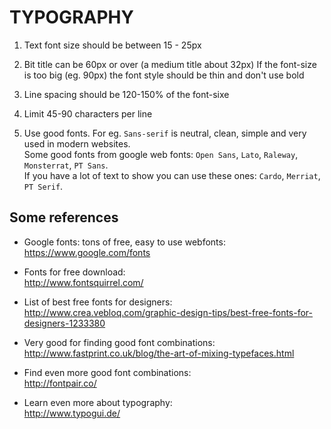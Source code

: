 # TYPOGRAPHY

1. Text font size should be between 15 - 25px

2. Bit title can be 60px or over (a medium title about 32px)
   If the font-size is too big (eg. 90px) the font style should be thin and don't use bold

3. Line spacing should be 120-150% of the font-sixe

4. Limit 45-90 characters per line

5. Use good fonts. For eg. `Sans-serif` is neutral, clean, simple and very used in modern websites.  
   Some good fonts from google web fonts: `Open Sans`, `Lato`, `Raleway`, `Monsterrat`, `PT Sans`.  
   If you have a lot of text to show you can use these ones: `Cardo`, `Merriat`, `PT Serif`.

## Some references

- Google fonts: tons of free, easy to use webfonts:  
  https://www.google.com/fonts

- Fonts for free download:  
  http://www.fontsquirrel.com/

- List of best free fonts for designers:  
  http://www.crea.vebloq.com/graphic-design-tips/best-free-fonts-for-designers-1233380

- Very good for finding good font combinations:  
  http://www.fastprint.co.uk/blog/the-art-of-mixing-typefaces.html

- Find even more good font combinations:  
  http://fontpair.co/

- Learn even more about typography:  
  http://www.typogui.de/
